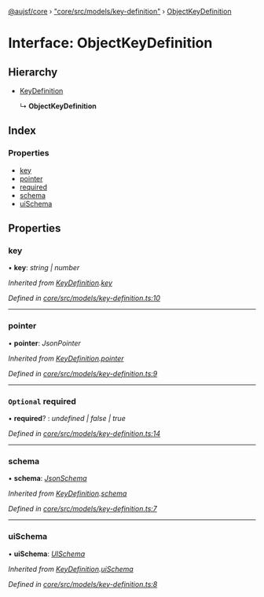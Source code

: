 [@aujsf/core](../README.md) › ["core/src/models/key-definition"](../modules/_core_src_models_key_definition_.md) › [ObjectKeyDefinition](_core_src_models_key_definition_.objectkeydefinition.md)

# Interface: ObjectKeyDefinition

## Hierarchy

* [KeyDefinition](_core_src_models_key_definition_.keydefinition.md)

  ↳ **ObjectKeyDefinition**

## Index

### Properties

* [key](_core_src_models_key_definition_.objectkeydefinition.md#key)
* [pointer](_core_src_models_key_definition_.objectkeydefinition.md#pointer)
* [required](_core_src_models_key_definition_.objectkeydefinition.md#optional-required)
* [schema](_core_src_models_key_definition_.objectkeydefinition.md#schema)
* [uiSchema](_core_src_models_key_definition_.objectkeydefinition.md#uischema)

## Properties

###  key

• **key**: *string | number*

*Inherited from [KeyDefinition](_core_src_models_key_definition_.keydefinition.md).[key](_core_src_models_key_definition_.keydefinition.md#key)*

*Defined in [core/src/models/key-definition.ts:10](https://github.com/jbockle/au-jsonschema-form/blob/ffdfbe8/packages/core/src/models/key-definition.ts#L10)*

___

###  pointer

• **pointer**: *JsonPointer*

*Inherited from [KeyDefinition](_core_src_models_key_definition_.keydefinition.md).[pointer](_core_src_models_key_definition_.keydefinition.md#pointer)*

*Defined in [core/src/models/key-definition.ts:9](https://github.com/jbockle/au-jsonschema-form/blob/ffdfbe8/packages/core/src/models/key-definition.ts#L9)*

___

### `Optional` required

• **required**? : *undefined | false | true*

*Defined in [core/src/models/key-definition.ts:14](https://github.com/jbockle/au-jsonschema-form/blob/ffdfbe8/packages/core/src/models/key-definition.ts#L14)*

___

###  schema

• **schema**: *[JsonSchema](../modules/_core_src_models_json_schema_.md#jsonschema)*

*Inherited from [KeyDefinition](_core_src_models_key_definition_.keydefinition.md).[schema](_core_src_models_key_definition_.keydefinition.md#schema)*

*Defined in [core/src/models/key-definition.ts:7](https://github.com/jbockle/au-jsonschema-form/blob/ffdfbe8/packages/core/src/models/key-definition.ts#L7)*

___

###  uiSchema

• **uiSchema**: *[UISchema](_core_src_models_ui_schema_.uischema.md)*

*Inherited from [KeyDefinition](_core_src_models_key_definition_.keydefinition.md).[uiSchema](_core_src_models_key_definition_.keydefinition.md#uischema)*

*Defined in [core/src/models/key-definition.ts:8](https://github.com/jbockle/au-jsonschema-form/blob/ffdfbe8/packages/core/src/models/key-definition.ts#L8)*
